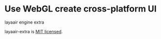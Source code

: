 # Use WebGL create cross-platform UI

layaair engine extra

layaair-extra is [MIT licensed](./LICENSE).
